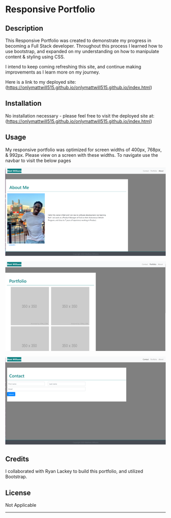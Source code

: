 # Responsive Portfolio

## Description 

This Responsive Portfolio was created to demonstrate my progress in becoming a Full Stack developer. Throughout this process I learned how to use bootstrap, and expanded on my understanding on how to manipulate content & styling using CSS.

 I intend to keep coming refreshing this site, and continue making improvements as I learn more on my journey.

Here is a link to my deployed site: (https://onlymattwill515.github.io/onlymattwill515.github.io/index.html)


## Installation

No installation necessary - please feel free to visit the deployed site at: (https://onlymattwill515.github.io/onlymattwill515.github.io/index.html)


## Usage 

My responsive portfolio was optimized for screen widths of 400px, 768px, & 992px. Please view on a screen with these widths. 
To navigate use the navbar to visit the below pages



![About](assets/images/AboutMe_Index.png)

![Porfolio](assets/images/Portfolio.png)

![Contact](assets/images/Contact.png)


## Credits

I collaborated with Ryan Lackey to build this portfolio, and utilized Bootstrap.


## License

Not Applicable


---
